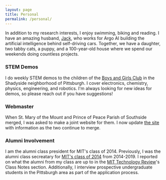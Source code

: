```yaml
---
layout: page
title: Personal
permalink: /personal/
---
```


In addition to my research interests, I enjoy swimming, biking and reading. I have an amazing husband, [Jack](https://www.linkedin.com/in/jlepird/), who works for Argo AI building the artificial intelligence behind self-driving cars. Together, we have a daughter, two tabby cats, a puppy, and a 100-year-old house where we spend our weekends doing countless projects.

### STEM Demos

I do weekly STEM demos to the children of the [Boys and Girls Club](https://www.bgca.org/) in the Shadyside neighborhood of Pittsburgh. I cover electronics, chemistry, physics, engineering, and robotics. I'm always looking for new ideas for demos, so please reach out if you have suggestions!

### Webmaster

When St. Mary of the Mount and Prince of Peace Parish of Southside merged, I was asked to make a joint website for them. I now update [the site](http://popsmm.org) with information as the two continue to merge.

### Alumni Involvement

I am the alumni class president for MIT's class of 2014. Previously, I was the alumni class secreatary for [MIT's class of 2014](http://2014.alumclass.mit.edu/) from 2014-2019. I reported on what the alumni from my class are up to in the [MIT Technology Review](https://www.technologyreview.com/)'s Class Notes section. Additionally, I interview prospective undergraduate students in the Pittsburgh area as part of the application process.  
